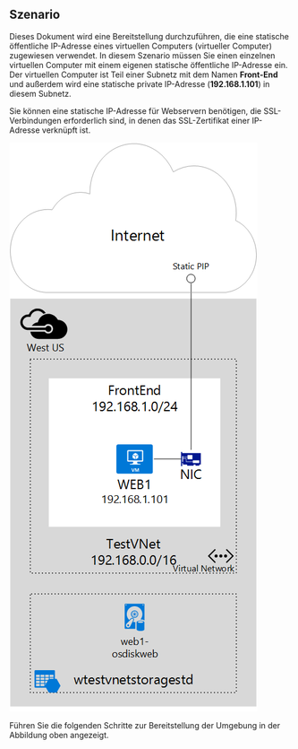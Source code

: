 ## <a name="scenario"></a>Szenario

Dieses Dokument wird eine Bereitstellung durchzuführen, die eine statische öffentliche IP-Adresse eines virtuellen Computers (virtueller Computer) zugewiesen verwendet. In diesem Szenario müssen Sie einen einzelnen virtuellen Computer mit einem eigenen statische öffentliche IP-Adresse ein. Der virtuellen Computer ist Teil einer Subnetz mit dem Namen **Front-End** und außerdem wird eine statische private IP-Adresse (**192.168.1.101**) in diesem Subnetz.

Sie können eine statische IP-Adresse für Webservern benötigen, die SSL-Verbindungen erforderlich sind, in denen das SSL-Zertifikat einer IP-Adresse verknüpft ist. 

![BESCHREIBUNG DES BILDS](./media/virtual-network-deploy-static-pip-scenario-include/figure1.png)

Führen Sie die folgenden Schritte zur Bereitstellung der Umgebung in der Abbildung oben angezeigt.

